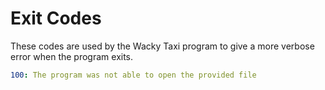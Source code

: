 # Exit Codes
These codes are used by the Wacky Taxi program to give a more verbose error when the program exits.

```yaml
100: The program was not able to open the provided file
```
